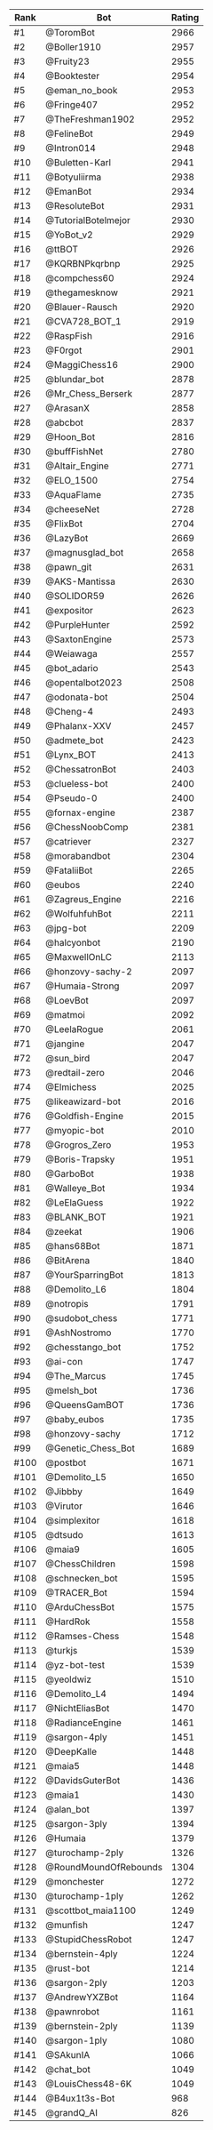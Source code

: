 Rank|Bot|Rating
---|---|---
#1|@ToromBot|2966
#2|@Boller1910|2957
#3|@Fruity23|2955
#4|@Booktester|2954
#5|@eman_no_book|2953
#6|@Fringe407|2952
#7|@TheFreshman1902|2952
#8|@FelineBot|2949
#9|@Intron014|2948
#10|@Buletten-Karl|2941
#11|@Botyuliirma|2938
#12|@EmanBot|2934
#13|@ResoluteBot|2931
#14|@TutorialBotelmejor|2930
#15|@YoBot_v2|2929
#16|@ttBOT|2926
#17|@KQRBNPkqrbnp|2925
#18|@compchess60|2924
#19|@thegamesknow|2921
#20|@Blauer-Rausch|2920
#21|@CVA728_BOT_1|2919
#22|@RaspFish|2916
#23|@F0rgot|2901
#24|@MaggiChess16|2900
#25|@blundar_bot|2878
#26|@Mr_Chess_Berserk|2877
#27|@ArasanX|2858
#28|@abcbot|2837
#29|@Hoon_Bot|2816
#30|@buffFishNet|2780
#31|@Altair_Engine|2771
#32|@ELO_1500|2754
#33|@AquaFlame|2735
#34|@cheeseNet|2728
#35|@FlixBot|2704
#36|@LazyBot|2669
#37|@magnusglad_bot|2658
#38|@pawn_git|2631
#39|@AKS-Mantissa|2630
#40|@SOLIDOR59|2626
#41|@expositor|2623
#42|@PurpleHunter|2592
#43|@SaxtonEngine|2573
#44|@Weiawaga|2557
#45|@bot_adario|2543
#46|@opentalbot2023|2508
#47|@odonata-bot|2504
#48|@Cheng-4|2493
#49|@Phalanx-XXV|2457
#50|@admete_bot|2423
#51|@Lynx_BOT|2413
#52|@ChessatronBot|2403
#53|@clueless-bot|2400
#54|@Pseudo-0|2400
#55|@fornax-engine|2387
#56|@ChessNoobComp|2381
#57|@catriever|2327
#58|@morabandbot|2304
#59|@FataliiBot|2265
#60|@eubos|2240
#61|@Zagreus_Engine|2216
#62|@WolfuhfuhBot|2211
#63|@jpg-bot|2209
#64|@halcyonbot|2190
#65|@MaxwellOnLC|2113
#66|@honzovy-sachy-2|2097
#67|@Humaia-Strong|2097
#68|@LoevBot|2097
#69|@matmoi|2092
#70|@LeelaRogue|2061
#71|@jangine|2047
#72|@sun_bird|2047
#73|@redtail-zero|2046
#74|@Elmichess|2025
#75|@likeawizard-bot|2016
#76|@Goldfish-Engine|2015
#77|@myopic-bot|2010
#78|@Grogros_Zero|1953
#79|@Boris-Trapsky|1951
#80|@GarboBot|1938
#81|@Walleye_Bot|1934
#82|@LeElaGuess|1922
#83|@BLANK_BOT|1921
#84|@zeekat|1906
#85|@hans68Bot|1871
#86|@BitArena|1840
#87|@YourSparringBot|1813
#88|@Demolito_L6|1804
#89|@notropis|1791
#90|@sudobot_chess|1771
#91|@AshNostromo|1770
#92|@chesstango_bot|1752
#93|@ai-con|1747
#94|@The_Marcus|1745
#95|@melsh_bot|1736
#96|@QueensGamBOT|1736
#97|@baby_eubos|1735
#98|@honzovy-sachy|1712
#99|@Genetic_Chess_Bot|1689
#100|@postbot|1671
#101|@Demolito_L5|1650
#102|@Jibbby|1649
#103|@Virutor|1646
#104|@simplexitor|1618
#105|@dtsudo|1613
#106|@maia9|1605
#107|@ChessChildren|1598
#108|@schnecken_bot|1595
#109|@TRACER_Bot|1594
#110|@ArduChessBot|1575
#111|@HardRok|1558
#112|@Ramses-Chess|1548
#113|@turkjs|1539
#114|@yz-bot-test|1539
#115|@yeoldwiz|1510
#116|@Demolito_L4|1494
#117|@NichtEliasBot|1470
#118|@RadianceEngine|1461
#119|@sargon-4ply|1451
#120|@DeepKalle|1448
#121|@maia5|1448
#122|@DavidsGuterBot|1436
#123|@maia1|1430
#124|@alan_bot|1397
#125|@sargon-3ply|1394
#126|@Humaia|1379
#127|@turochamp-2ply|1326
#128|@RoundMoundOfRebounds|1304
#129|@monchester|1272
#130|@turochamp-1ply|1262
#131|@scottbot_maia1100|1249
#132|@munfish|1247
#133|@StupidChessRobot|1247
#134|@bernstein-4ply|1224
#135|@rust-bot|1214
#136|@sargon-2ply|1203
#137|@AndrewYXZBot|1164
#138|@pawnrobot|1161
#139|@bernstein-2ply|1139
#140|@sargon-1ply|1080
#141|@SAkunIA|1066
#142|@chat_bot|1049
#143|@LouisChess48-6K|1049
#144|@B4ux1t3s-Bot|968
#145|@grandQ_AI|826
